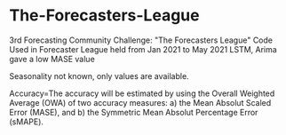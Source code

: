 # The-Forecasters-League
3rd Forecasting Community Challenge: "The Forecasters League"
Code Used in Forecaster League held from Jan 2021 to May 2021
LSTM, Arima gave a low MASE value

Seasonality not known, only values are available.

Accuracy=The accuracy will be estimated by using the Overall Weighted Average (OWA) of two accuracy measures: a) the Mean Absolut Scaled Error (MASE), and b) the Symmetric Mean Absolut Percentage Error (sMAPE).

